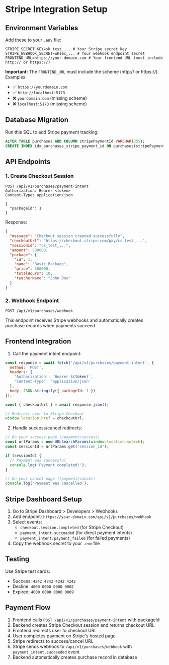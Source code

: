 # Stripe Integration Setup

## Environment Variables

Add these to your `.env` file:

```env
STRIPE_SECRET_KEY=sk_test_... # Your Stripe secret key
STRIPE_WEBHOOK_SECRET=whsec_... # Your webhook endpoint secret
FRONTEND_URL=https://your-domain.com # Your frontend URL (must include http:// or https://)
```

**Important:** The `FRONTEND_URL` must include the scheme (http:// or https://). Examples:
- ✅ `https://yourdomain.com`
- ✅ `http://localhost:5173`
- ❌ `yourdomain.com` (missing scheme)
- ❌ `localhost:5173` (missing scheme)

## Database Migration

Run this SQL to add Stripe payment tracking:

```sql
ALTER TABLE purchases ADD COLUMN stripePaymentId VARCHAR(255);
CREATE INDEX idx_purchases_stripe_payment_id ON purchases(stripePaymentId);
```

## API Endpoints

### 1. Create Checkout Session
```
POST /api/v1/purchases/payment-intent
Authorization: Bearer <token>
Content-Type: application/json

{
  "packageId": 1
}
```

Response:
```json
{
  "message": "Checkout session created successfully",
  "checkoutUrl": "https://checkout.stripe.com/pay/cs_test_...",
  "sessionId": "cs_test_...",
  "amount": 500000,
  "package": {
    "id": 1,
    "name": "Basic Package",
    "price": 500000,
    "totalHours": 10,
    "teacherName": "John Doe"
  }
}
```

### 2. Webhook Endpoint
```
POST /api/v1/purchases/webhook
```

This endpoint receives Stripe webhooks and automatically creates purchase records when payments succeed.

## Frontend Integration

1. Call the payment intent endpoint:
```javascript
const response = await fetch('/api/v1/purchases/payment-intent', {
  method: 'POST',
  headers: {
    'Authorization': `Bearer ${token}`,
    'Content-Type': 'application/json'
  },
  body: JSON.stringify({ packageId: 1 })
});

const { checkoutUrl } = await response.json();

// Redirect user to Stripe Checkout
window.location.href = checkoutUrl;
```

2. Handle success/cancel redirects:
```javascript
// On your success page (/payment/success)
const urlParams = new URLSearchParams(window.location.search);
const sessionId = urlParams.get('session_id');

if (sessionId) {
  // Payment was successful
  console.log('Payment completed!');
}

// On your cancel page (/payment/cancel)
console.log('Payment was cancelled');
```

## Stripe Dashboard Setup

1. Go to Stripe Dashboard > Developers > Webhooks
2. Add endpoint: `https://your-domain.com/api/v1/purchases/webhook`
3. Select events: 
   - `checkout.session.completed` (for Stripe Checkout)
   - `payment_intent.succeeded` (for direct payment intents)
   - `payment_intent.payment_failed` (for failed payments)
4. Copy the webhook secret to your `.env` file

## Testing

Use Stripe test cards:
- Success: `4242 4242 4242 4242`
- Decline: `4000 0000 0000 0002`
- Expired: `4000 0000 0000 0069`

## Payment Flow

1. Frontend calls `POST /api/v1/purchases/payment-intent` with packageId
2. Backend creates Stripe Checkout session and returns checkout URL
3. Frontend redirects user to checkout URL
4. User completes payment on Stripe's hosted page
5. Stripe redirects to success/cancel URL
6. Stripe sends webhook to `/api/v1/purchases/webhook` with `payment_intent.succeeded` event
7. Backend automatically creates purchase record in database
